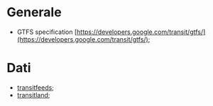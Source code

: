# Generale

* GTFS specification [https://developers.google.com/transit/gtfs/](https://developers.google.com/transit/gtfs/);

# Dati

* [transitfeeds](https://transitfeeds.com/l/78-italy);
* [transitland](https://transit.land/feed-registry/);




